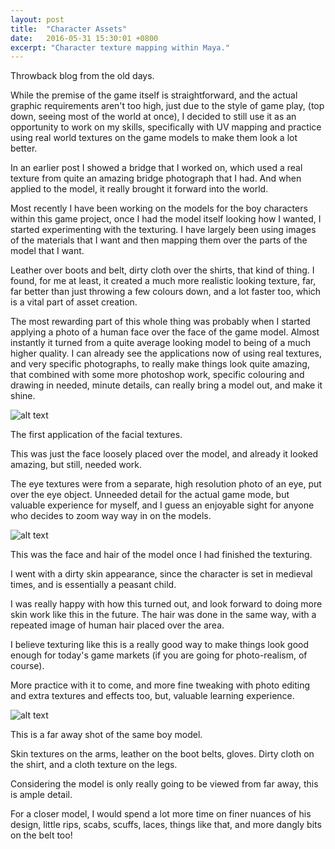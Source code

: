 ```yaml
---
layout: post
title:  "Character Assets"
date:   2016-05-31 15:30:01 +0800
excerpt: "Character texture mapping within Maya."
---
```


<p>Throwback blog from the old days.</p>

<p>While the premise of the game itself is straightforward, and the actual graphic requirements aren't too high, just due to the style of game play, (top down, seeing most of the world at once), I decided to still use it as an opportunity to work on my skills, specifically with UV mapping and practice using real world textures on the game models to make them look a lot better.</p>

<p>In an earlier post I showed a bridge that I worked on, which used a real texture from quite an amazing bridge photograph that I had. And when applied to the model, it really brought it forward into the world.</p>

<p>Most recently I have been working on the models for the boy characters within this game project, once I had the model itself looking how I wanted, I started experimenting with the texturing. I have largely been using images of the materials that I want and then mapping them over the parts of the model that I want.</p>

<p>Leather over boots and belt, dirty cloth over the shirts, that kind of thing. I found, for me at least, it created a much more realistic looking texture, far, far better than just throwing a few colours down, and a lot faster too, which is a vital part of asset creation.</p>

<p>The most rewarding part of this whole thing was probably when I started applying a photo of a human face over the face of the game model. Almost instantly it turned from a quite average looking model to being of a much higher quality. I can already see the applications now of using real textures, and very specific photographs, to really make things look quite amazing, that combined with some more photoshop work, specific colouring and drawing in needed, minute details, can really bring a model out, and make it shine.</p>

![alt text](http://i.imgur.com/2IqS2QS.jpg "Close up")

<p>The first application of the facial textures.</p>

<p>This was just the face loosely placed over the model, and already it looked amazing, but still, needed work.</p>

<p>The eye textures were from a separate, high resolution photo of an eye, put over the eye object. Unneeded detail for the actual game mode, but valuable experience for myself, and I guess an enjoyable sight for anyone who decides to zoom way way in on the models.</p>

![alt text](http://i.imgur.com/Whdh5KY.jpg "Textures")

<p>This was the face and hair of the model once I had finished the texturing.</p>

<p>I went with a dirty skin appearance, since the character is set in medieval times, and is essentially a peasant child.</p>

<p>I was really happy with how this turned out, and look forward to doing more skin work like this in the future. The hair was done in the same way, with a repeated image of human hair placed over the area.</p>

<p>I believe texturing like this is a really good way to make things look good enough for today's game markets (if you are going for photo-realism, of course).</p>

More practice with it to come, and more fine tweaking with photo editing and extra textures and effects too, but, valuable learning experience.</p>

![alt text](http://i.imgur.com/UV2dxyE.jpg "Full Body")

<p>This is a far away shot of the same boy model.</p>

<p>Skin textures on the arms, leather on the boot belts, gloves. Dirty cloth on the shirt, and a cloth texture on the legs.</p>

<p>Considering the model is only really going to be viewed from far away, this is ample detail.</p>

<p>For a closer model, I would spend a lot more time on finer nuances of his design, little rips, scabs, scuffs, laces, things like that, and more dangly bits on the belt too!</p>
